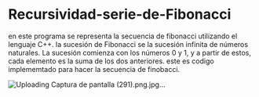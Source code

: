 # Recursividad-serie-de-Fibonacci
en este programa se representa la secuencia de fibonacci utilizando el lenguaje C++.
la sucesión de Fibonacci se la sucesión infinita de números naturales. La sucesión comienza con los números 0 y 1, y a partir de estos, cada elemento es la suma de los dos anteriores.
este es codigo implememtado para hacer la secuencia de finobacci.




![Uploading Captura de pantalla (291).png.jpg…]()
